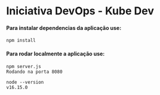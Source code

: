 # Iniciativa DevOps - Kube Dev

#### Para instalar dependencias da aplicação use:

```
npm install
```
#### Para rodar localmente a aplicação use:
```
npm server.js
Rodando na porta 8080
```

```
node --version
v16.15.0
```
